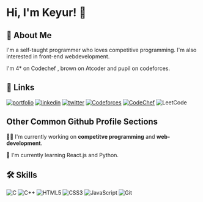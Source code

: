 
# Hi, I'm Keyur! 👋


## 🚀 About Me
I'm a self-taught programmer who loves competitive programming.
I'm also interested in front-end webdevelopment.

I'm 4* on Codechef , brown on Atcoder and pupil on codeforces.


## 🔗 Links
[![portfolio](https://img.shields.io/badge/my_portfolio-000?style=for-the-badge&logo=ko-fi&logoColor=white)](https://keyur2311.netlify.app/)
[![linkedin](https://img.shields.io/badge/linkedin-0A66C2?style=for-the-badge&logo=linkedin&logoColor=white)](https://www.linkedin.com/in/keyur2311/)
[![twitter](https://img.shields.io/badge/twitter-1DA1F2?style=for-the-badge&logo=twitter&logoColor=white)](https://twitter.com/Keyur_2311)
[![Codeforces](https://img.shields.io/badge/Codeforces-445f9d?style=for-the-badge&logo=Codeforces&logoColor=white)](https://codeforces.com/profile/kk2311)
[![CodeChef](https://img.shields.io/badge/CodeChef-%23964B00.svg?style=for-the-badge&logo=CodeChef&logoColor=white)](https://www.codechef.com/users/keyurr2311)
![LeetCode](https://img.shields.io/badge/LeetCode-000000?style=for-the-badge&logo=LeetCode&logoColor=#d16c06)



## Other Common Github Profile Sections
👩‍💻 I'm currently working on **competitve programming** and **web-development**.

🧠 I'm currently learning React.js and Python.


## 🛠 Skills
![C](https://img.shields.io/badge/c-%2300599C.svg?style=for-the-badge&logo=c&logoColor=white)
![C++](https://img.shields.io/badge/c++-%2300599C.svg?style=for-the-badge&logo=c%2B%2B&logoColor=white)
![HTML5](https://img.shields.io/badge/html5-%23E34F26.svg?style=for-the-badge&logo=html5&logoColor=white)
![CSS3](https://img.shields.io/badge/css3-%231572B6.svg?style=for-the-badge&logo=css3&logoColor=white)
![JavaScript](https://img.shields.io/badge/javascript-%23323330.svg?style=for-the-badge&logo=javascript&logoColor=%23F7DF1E)
![Git](https://img.shields.io/badge/git-%23F05033.svg?style=for-the-badge&logo=git&logoColor=white)


